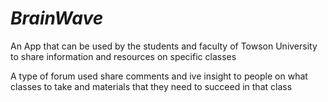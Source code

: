 <h1><em>BrainWave</em></h1>
<body>
  <p> An App that can be used by the students and faculty of Towson University to share information and resources on specific classes </p>
  <p> A type of forum used share comments and ive insight to people on what classes to take and materials that they need to succeed in that class </p>
</body>
